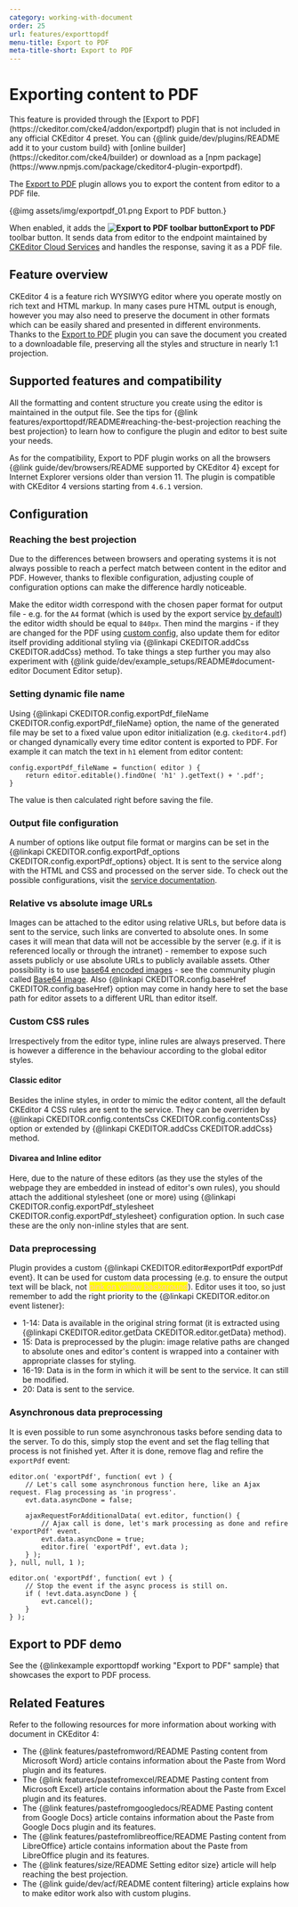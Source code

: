 ```yaml
---
category: working-with-document
order: 25
url: features/exporttopdf
menu-title: Export to PDF
meta-title-short: Export to PDF
---
```

<!--
Copyright (c) 2003-2020, CKSource - Frederico Knabben. All rights reserved.
For licensing, see LICENSE.md.
-->

# Exporting content to PDF

<info-box info="">
	This feature is provided through the [Export to PDF](https://ckeditor.com/cke4/addon/exportpdf) plugin that is not included in any official CKEditor 4 preset. You can {@link guide/dev/plugins/README add it to your custom build} with [online builder](https://ckeditor.com/cke4/builder) or download as a [npm package](https://www.npmjs.com/package/ckeditor4-plugin-exportpdf).
</info-box>

The [Export to PDF](https://ckeditor.com/cke4/addon/exportpdf) plugin allows you to export the content from editor to a PDF file.

{@img assets/img/exportpdf_01.png Export to PDF button.}

When enabled, it adds the **<img class="inline" src="%BASE_PATH%/assets/img/exportpdf-button.png" alt="Export to PDF toolbar button">Export to PDF** toolbar button. It sends data from editor to the endpoint maintained by [CKEditor Cloud Services](https://ckeditor.com/ckeditor-cloud-services/) and handles the response, saving it as a PDF file.

## Feature overview

CKEditor 4 is a feature rich WYSIWYG editor where you operate mostly on rich text and HTML markup. In many cases pure HTML output is enough, however you may also need to preserve the document in other formats which can be easily shared and presented in different environments. Thanks to the [Export to PDF](https://ckeditor.com/cke4/addon/exportpdf) plugin you can save the document you created to a downloadable file, preserving all the styles and structure in nearly 1:1 projection.

## Supported features and compatibility

All the formatting and content structure you create using the editor is maintained in the output file. See the tips for {@link features/exporttopdf/README#reaching-the-best-projection reaching the best projection} to learn how to configure the plugin and editor to best suite your needs.

As for the compatibility, Export to PDF plugin works on all the browsers {@link guide/dev/browsers/README supported by CKEditor 4} except for Internet Explorer versions older than version 11. The plugin is compatible with CKEditor 4 versions starting from `4.6.1` version.

## Configuration

### Reaching the best projection

Due to the differences between browsers and operating systems it is not always possible to reach a perfect match between content in the editor and PDF. However, thanks to flexible configuration, adjusting couple of configuration options can make the difference hardly noticeable.

Make the editor width correspond with the chosen paper format for output file - e.g. for the `A4` format (which is used by the export service [by default](https://pdf-converter.cke-cs.com/docs#section/PDF-options/Page-format)) the editor width should be equal to `840px`. Then mind the margins - if they are changed for the PDF using [custom config](https://pdf-converter.cke-cs.com/docs#section/PDF-options/Margins), also update them for editor itself providing additional styling via {@linkapi CKEDITOR.addCss CKEDITOR.addCss} method. To take things a step further you may also experiment with {@link guide/dev/example_setups/README#document-editor Document Editor setup}.

### Setting dynamic file name

Using {@linkapi CKEDITOR.config.exportPdf_fileName CKEDITOR.config.exportPdf_fileName} option, the name of the generated file may be set to a fixed value upon editor initialization (e.g. `ckeditor4.pdf`) or changed dynamically every time editor content is exported to PDF. For example it can match the text in `h1` element from editor content:

	config.exportPdf_fileName = function( editor ) {
		return editor.editable().findOne( 'h1' ).getText() + '.pdf';
	}

The value is then calculated right before saving the file.

### Output file configuration

A number of options like output file format or margins can be set in the {@linkapi CKEDITOR.config.exportPdf_options CKEDITOR.config.exportPdf_options} object. It is sent to the service along with the HTML and CSS and processed on the server side. To check out the possible configurations, visit the [service documentation](https://pdf-converter.cke-cs.com/docs).

### Relative vs absolute image URLs

Images can be attached to the editor using relative URLs, but before data is sent to the service, such links are converted to absolute ones. In some cases it will mean that data will not be accessible by the server (e.g. if it is referenced locally or through the intranet) - remember to expose such assets publicly or use absolute URLs to publicly available assets. Other possibility is to use [base64 encoded images](https://pdf-converter.cke-cs.com/docs#section/Images/Insert-base64-encoded-image) - see the community plugin called [Base64 image](https://ckeditor.com/cke4/addon/base64image). Also {@linkapi CKEDITOR.config.baseHref CKEDITOR.config.baseHref} option may come in handy here to set the base path for editor assets to a different URL than editor itself.

### Custom CSS rules

Irrespectively from the editor type, inline rules are always preserved. There is however a difference in the behaviour according to the global editor styles.

#### Classic editor

Besides the inline styles, in order to mimic the editor content, all the default CKEditor 4 CSS rules are sent to the service. They can be overriden by {@linkapi CKEDITOR.config.contentsCss CKEDITOR.config.contentsCss} option or extended by {@linkapi CKEDITOR.addCss CKEDITOR.addCss} method.

#### Divarea and Inline editor

Here, due to the nature of these editors (as they use the styles of the webpage they are embedded in instead of editor's own rules), you should attach the additional stylesheet (one or more) using {@linkapi CKEDITOR.config.exportPdf_stylesheet CKEDITOR.config.exportPdf_stylesheet} configuration option. In such case these are the only non-inline styles that are sent.

### Data preprocessing

Plugin provides a custom {@linkapi CKEDITOR.editor#exportPdf exportPdf event}. It can be used for custom data processing (e.g. to ensure the output text will be black, not <span style="color:pink;background-color:yellow">pink on yellow background</span>). Editor uses it too, so just remember to add the right priority to the {@linkapi CKEDITOR.editor.on event listener}:

* 1-14: Data is available in the original string format (it is extracted using {@linkapi CKEDITOR.editor.getData CKEDITOR.editor.getData} method).
* 15: Data is preprocessed by the plugin: image relative paths are changed to absolute ones and editor's content is wrapped into a container with appropriate classes for styling.
* 16-19: Data is in the form in which it will be sent to the service. It can still be modified.
* 20: Data is sent to the service.

### Asynchronous data preprocessing

It is even possible to run some asynchronous tasks before sending data to the server. To do this, simply stop the event and set the flag telling that process is not finished yet. After it is done, remove flag and refire the `exportPdf` event:

	editor.on( 'exportPdf', function( evt ) {
		// Let's call some asynchronous function here, like an Ajax request. Flag processing as 'in progress'.
		evt.data.asyncDone = false;

		ajaxRequestForAdditionalData( evt.editor, function() {
			// Ajax call is done, let's mark processing as done and refire 'exportPdf' event.
			evt.data.asyncDone = true;
			editor.fire( 'exportPdf', evt.data );
		} );
	}, null, null, 1 );

	editor.on( 'exportPdf', function( evt ) {
		// Stop the event if the async process is still on.
		if ( !evt.data.asyncDone ) {
			evt.cancel();
		}
	} );

## Export to PDF demo

See the {@linkexample exporttopdf working "Export to PDF" sample} that showcases the export to PDF process.

## Related Features

Refer to the following resources for more information about working with document in CKEditor 4:

* The {@link features/pastefromword/README Pasting content from Microsoft Word} article contains information about the Paste from Word plugin and its features.
* The {@link features/pastefromexcel/README Pasting content from Microsoft Excel} article contains information about the Paste from Excel plugin and its features.
* The {@link features/pastefromgoogledocs/README Pasting content from Google Docs} article contains information about the Paste from Google Docs plugin and its features.
* The {@link features/pastefromlibreoffice/README Pasting content from LibreOffice} article contains information about the Paste from LibreOffice plugin and its features.
* The {@link features/size/README Setting editor size} article will help reaching the best projection.
* The {@link guide/dev/acf/README content filtering} article explains how to make editor work also with custom plugins.
